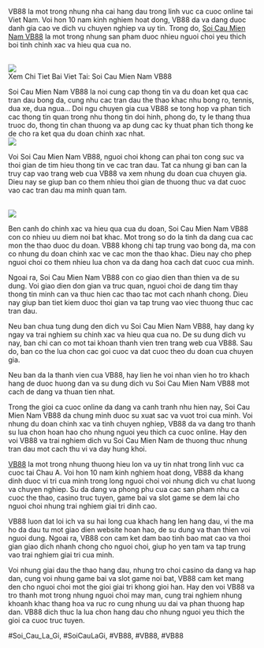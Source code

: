 <main>
<p>VB88 la mot trong nhung nha cai hang dau trong linh vuc ca cuoc online tai Viet Nam. Voi hon 10 nam kinh nghiem hoat dong, VB88 da va dang duoc danh gia cao ve dich vu chuyen nghiep va uy tin. Trong do, <a href="https://vb88.onl/soi-cau-mien-nam/">Soi Cau Mien Nam VB88</a> la mot trong nhung san pham duoc nhieu nguoi choi yeu thich boi tinh chinh xac va hieu qua cua no.</p><br><img src="https://vb88.onl/wp-content/uploads/2025/03/soi-cau-mien-trung-du-doan-ket-qua-chinh-xac-cung-vb88.webp"></br>
Xem Chi Tiet Bai Viet Tai: Soi Cau Mien Nam VB88
<p>Soi Cau Mien Nam VB88 la noi cung cap thong tin va du doan ket qua cac tran dau bong da, cung nhu cac tran dau the thao khac nhu bong ro, tennis, dua xe, dua ngua... Doi ngu chuyen gia cua VB88 se tong hop va phan tich cac thong tin quan trong nhu thong tin doi hinh, phong do, ty le thang thua truoc do, thong tin chan thuong va ap dung cac ky thuat phan tich thong ke de cho ra ket qua du doan chinh xac nhat.<br><img src="https://vb88.onl/wp-content/uploads/2025/03/soi-cau-la-gi-du-doan-chinh-xac-con-so-cung-he-thong-vb88.webp"></br>
<p>Voi Soi Cau Mien Nam VB88, nguoi choi khong can phai ton cong suc va thoi gian de tim hieu thong tin ve cac tran dau. Tat ca nhung gi ban can la truy cap vao trang web cua VB88 va xem nhung du doan cua chuyen gia. Dieu nay se giup ban co them nhieu thoi gian de thuong thuc va dat cuoc vao cac tran dau ma minh quan tam.</p><br><img src="https://vb88.onl/wp-content/uploads/2025/03/phuong-phap-soi-cau-mien-nam-noi-bat.webp"></br>
<p>Ben canh do chinh xac va hieu qua cua du doan, Soi Cau Mien Nam VB88 con co nhieu uu diem noi bat khac. Mot trong so do la tinh da dang cua cac mon the thao duoc du doan. VB88 khong chi tap trung vao bong da, ma con co nhung du doan chinh xac ve cac mon the thao khac. Dieu nay cho phep nguoi choi co them nhieu lua chon va da dang hoa cach dat cuoc cua minh.
<p>Ngoai ra, Soi Cau Mien Nam VB88 con co giao dien than thien va de su dung. Voi giao dien don gian va truc quan, nguoi choi de dang tim thay thong tin minh can va thuc hien cac thao tac mot cach nhanh chong. Dieu nay giup ban tiet kiem duoc thoi gian va tap trung vao viec thuong thuc cac tran dau.</p>
<p>Neu ban chua tung dung den dich vu Soi Cau Mien Nam VB88, hay dang ky ngay va trai nghiem su chinh xac va hieu qua cua no. De su dung dich vu nay, ban chi can co mot tai khoan thanh vien tren trang web cua VB88. Sau do, ban co the lua chon cac goi cuoc va dat cuoc theo du doan cua chuyen gia.
<p>Neu ban da la thanh vien cua VB88, hay lien he voi nhan vien ho tro khach hang de duoc huong dan va su dung dich vu Soi Cau Mien Nam VB88 mot cach de dang va thuan tien nhat.</p>
<p>Trong the gioi ca cuoc online da dang va canh tranh nhu hien nay, Soi Cau Mien Nam VB88 da chung minh duoc su xuat sac va vuot troi cua minh. Voi nhung du doan chinh xac va tinh chuyen nghiep, VB88 da va dang tro thanh su lua chon hoan hao cho nhung nguoi yeu thich ca cuoc online. Hay den voi VB88 va trai nghiem dich vu Soi Cau Mien Nam de thuong thuc nhung tran dau mot cach thu vi va day hung khoi.</p>
</main><p><a href="https://vb88.onl/">VB88</a> la mot trong nhung thuong hieu lon va uy tin nhat trong linh vuc ca cuoc tai Chau A. Voi hon 10 nam kinh nghiem hoat dong, VB88 da khang dinh duoc vi tri cua minh trong long nguoi choi voi nhung dich vu chat luong va chuyen nghiep. Su da dang va phong phu cua cac san pham nhu ca cuoc the thao, casino truc tuyen, game bai va slot game se dem lai cho nguoi choi nhung trai nghiem giai tri dinh cao.

VB88 luon dat loi ich va su hai long cua khach hang len hang dau, vi the ma ho da dau tu mot giao dien website hoan hao, de su dung va than thien voi nguoi dung. Ngoai ra, VB88 con cam ket dam bao tinh bao mat cao va thoi gian giao dich nhanh chong cho nguoi choi, giup ho yen tam va tap trung vao trai nghiem giai tri cua minh.

Voi nhung giai dau the thao hang dau, nhung tro choi casino da dang va hap dan, cung voi nhung game bai va slot game noi bat, VB88 cam ket mang den cho nguoi choi mot the gioi giai tri khong gioi han. Hay den voi VB88 va tro thanh mot trong nhung nguoi choi may man, cung trai nghiem nhung khoanh khac thang hoa va ruc ro cung nhung uu dai va phan thuong hap dan. VB88 dich thuc la lua chon hang dau cho nhung nguoi yeu thich the gioi ca cuoc truc tuyen.</p>
#Soi_Cau_La_Gi, #SoiCauLaGi, #VB88, #VB88, #VB88
